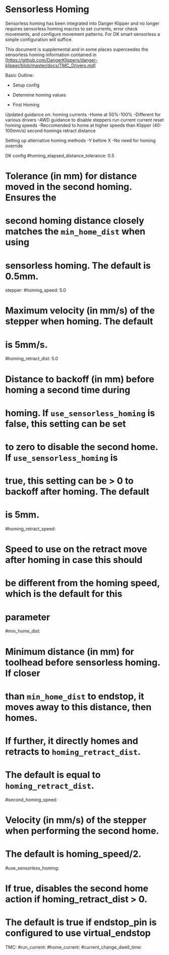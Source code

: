# Sensorless Homing
Sensorless homing has been integrated into Danger Klipper and no longer requires sensorless homing macros to set currents, error check movements, and configure movement patterns. For DK smart sensorless a simple configuration will suffice.

This document is supplemental and in some places superceedes the sensorless homing information contained in [https://github.com/DangerKlippers/danger-klipper/blob/master/docs/TMC_Drivers.md]


Basic Outline:
- Setup config
  
- Determine homing values
  
- First Homing



Updated guidance on:
homing currents
-Home at 50%-100%
-Different for various drivers
-AWD guidance to disable steppers
run current
current reset
homing speeds
-Reccomended to home at higher speeds than Klipper (40-100mm/s)
second homings
retract distance

Setting up alternative homing methods
-Y before X
-No need for homing override



DK config
#homing_elapsed_distance_tolerance: 0.5
#   Tolerance (in mm) for distance moved in the second homing. Ensures the
#   second homing distance closely matches the `min_home_dist` when using
#   sensorless homing. The default is 0.5mm.

stepper:
#homing_speed: 5.0
#   Maximum velocity (in mm/s) of the stepper when homing. The default
#   is 5mm/s.
#homing_retract_dist: 5.0
#   Distance to backoff (in mm) before homing a second time during
#   homing. If `use_sensorless_homing` is false, this setting can be set
#   to zero to disable the second home. If `use_sensorless_homing` is
#   true, this setting can be > 0 to backoff after homing. The default
#   is 5mm.
#homing_retract_speed:
#   Speed to use on the retract move after homing in case this should
#   be different from the homing speed, which is the default for this
#   parameter
#min_home_dist:
#   Minimum distance (in mm) for toolhead before sensorless homing. If closer
#   than `min_home_dist` to endstop, it moves away to this distance, then homes.
#   If further, it directly homes and retracts to `homing_retract_dist`.
#   The default is equal to `homing_retract_dist`.
#second_homing_speed:
#   Velocity (in mm/s) of the stepper when performing the second home.
#   The default is homing_speed/2.
#use_sensorless_homing:
#   If true, disables the second home action if homing_retract_dist > 0.
#   The default is true if endstop_pin is configured to use virtual_endstop

TMC:
#run_current:
#home_current:
#current_change_dwell_time:
